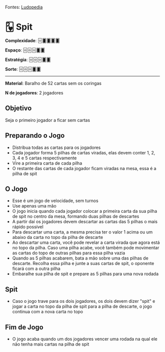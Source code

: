 Fontes: [Ludopedia](https://ludopedia.com.br/jogo/duvido-jogo-de-baralho)


# 🂲 Spit


**Complexidade**: 🃟🂠🂠🂠🂠

**Espaço**: 🃟🃟🃟🂠🂠

**Estratégia**: 🃟🃟🃟🂠🂠

**Sorte**: 🃟🃟🃟🂠🂠 

---

**Material**: Baralho de 52 cartas sem os coringas

**N de jogadores**: 2 jogadores

## Objetivo

Seja o primeiro jogador a ficar sem cartas

## Preparando o Jogo

- Distribua todas as cartas para os jogadores
- Cada jogador forma 5 pilhas de cartas viradas, elas devem conter 1, 2, 3, 4 e 5 cartas respectivamente
- Vire a primeira carta de cada pilha
- O restante das cartas de cada jogador ficam viradas na mesa, essa é a pilha de spit

## O Jogo

- Esse é um jogo de velocidade, sem turnos
- Use apenas uma mão
- O jogo inicia quando cada jogador colocar a primeira carta da sua pilha de spit no centro da mesa, formando duas pilhas de descartes
- A partir daí os jogadores devem descartar as cartas das 5 pilhas o mais rápido possível
- Para descartar uma carta, a mesma precisa ter o valor 1 acima ou um abaixo da carta no topo da pilha de descarte
- Ao descartar uma carta, você pode revelar a carta virada que agora está no topo da pilha. Caso uma pilha acabe, você também pode movimentar as cartas do topo de outras pilhas para essa pilha vazia
- Quando as 5 pilhas acabarem, bata a mão sobre uma das pilhas de descarte. Recolha essa pilha e junte a suas cartas de spit, o oponente ficará com a outra pilha
- Embaralhe sua pilha de spit e prepare as 5 pilhas para uma nova rodada

## Spit

- Caso o jogo trave para os dois jogadores, os dois devem dizer "spit" e jogar a carta no topo da pilha de spit para a pilha de descarte, o jogo continua com a nova carta no topo

## Fim de Jogo

- O jogo acaba quando um dos jogadores vencer uma rodada na qual ele não tenha mais cartas na pilha de spit